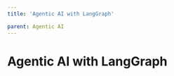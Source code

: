 ```yaml
---
title: 'Agentic AI with LangGraph'

parent: Agentic AI
---
```


# Agentic AI with LangGraph

<!-- <div style="text-align: justify;">

<div style="width: 100%; aspect-ratio: 16/9; overflow: hidden; border-radius: 8px; margin: auto;">
  <img src="/assets/images/nlp.png" alt="gen AI"
       style="width: 100%; height: 100%; object-fit: cover;" />
</div>

<br> -->

<!-- <p style="text-align: justify;"> -->
<!-- This project demonstrates the Hugging Face Transformers for Natural Language Processing (NLP) tasks. It begins with an introduction to Transformers Pipelines and what happens behind the scenes when using them. Then it jumps into the architecture of transformer models and tokenizers, demonstrating how to handle multiple sequences and process textual data effectively.  -->
<!-- {: .fs-6 .fw-300 } -->
<!-- 
It also covers model fine-tuning using the Trainer API and shows how to train models on GPUs and other hardware accelerators for improved performance and scalability. -->
<!-- {: .fs-6 .fw-300 } -->
<!-- </p> -->
  


